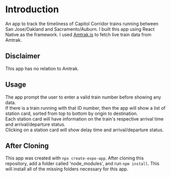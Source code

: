 # Introduction
An app to track the timeliness of Capitol Corridor trains running between San Jose/Oakland and Sacramento/Auburn. I built this app using React Native as the framework. I used [Amtrak.js](https://github.com/piemadd/amtrak) to fetch live train data from Amtrak.

## Disclaimer
This app has no relation to Amtrak.

## Usage
The app prompt the user to enter a valid train number before showing any data.  
If there is a train running with that ID number, then the app will show a list of station card, sorted from top to bottom by origin to destination.  
Each station card will have information on the train's respective arrival time and arrival/departure status.  
Clicking on a station card will show delay time and arrival/departure status.

## After Cloning
This app was created with `npx create-expo-app`. After cloning this repository, add a folder called 'node_modules', and run `npm install`. This will install all of the missing folders necessary for this app.
